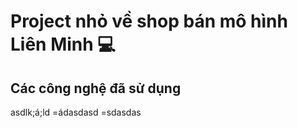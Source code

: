<Head>
  <h1> Project nhỏ về shop bán mô hình Liên Minh 💻 </h1>
  </Head>
  <Body>
  <h2> 
    Các công nghệ đã sử dụng
  </h2>
  asdlk;á;ld
  =ádasdasd
  =sdasdas
